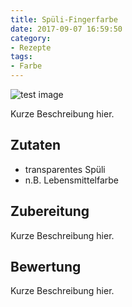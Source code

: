 ```yaml
---
title: Spüli-Fingerfarbe
date: 2017-09-07 16:59:50
category:
- Rezepte
tags: 
- Farbe
---
```


![test image](/make-a-mess/images/test.jpg)

Kurze Beschreibung hier.

## Zutaten
- transparentes Spüli
- n.B. Lebensmittelfarbe

## Zubereitung

Kurze Beschreibung hier.

## Bewertung

Kurze Beschreibung hier.